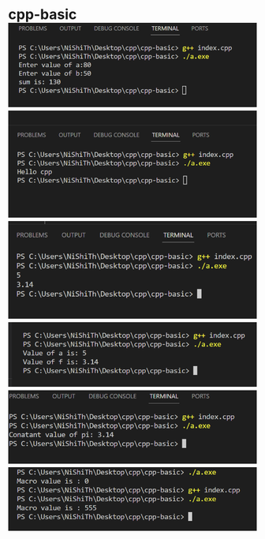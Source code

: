 # cpp-basic![alt text](cpp6.png) ![alt text](cpp1.png) ![alt text](cpp2.png) ![alt text](cpp3.png) ![alt text](cpp4.png) ![alt text](cpp5.png)